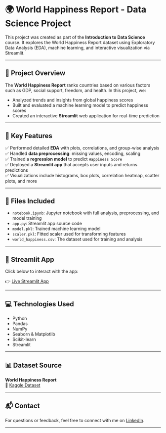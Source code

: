 # 🌍 World Happiness Report - Data Science Project

This project was created as part of the **Introduction to Data Science** course. It explores the World Happiness Report dataset using Exploratory Data Analysis (EDA), machine learning, and interactive visualization via Streamlit.

---

## 📌 Project Overview

The **World Happiness Report** ranks countries based on various factors such as GDP, social support, freedom, and health. In this project, we:

- Analyzed trends and insights from global happiness scores
- Built and evaluated a machine learning model to predict happiness scores
- Created an interactive **Streamlit** web application for real-time prediction

---

## 🧠 Key Features

✅ Performed detailed **EDA** with plots, correlations, and group-wise analysis  
✅ Handled **data preprocessing**: missing values, encoding, scaling  
✅ Trained a **regression model** to predict `Happiness Score`  
✅ Deployed a **Streamlit app** that accepts user inputs and returns predictions  
✅ Visualizations include histograms, box plots, correlation heatmap, scatter plots, and more

---

## 📂 Files Included

- `notebook.ipynb`: Jupyter notebook with full analysis, preprocessing, and model training
- `app.py`: Streamlit app source code
- `model.pkl`: Trained machine learning model
- `scaler.pkl`: Fitted scaler used for transforming features
- `world_happiness.csv`: The dataset used for training and analysis

---

## 🚀 Streamlit App

Click below to interact with the app:

👉 [Live Streamlit App](https://happinessprediction-rxxegpzhfseqr4ntml4pak.streamlit.app/)  

---

## 💻 Technologies Used

- Python
- Pandas
- NumPy
- Seaborn & Matplotlib
- Scikit-learn
- Streamlit

---

## 📊 Dataset Source

**World Happiness Report**  
🔗 [Kaggle Dataset](https://www.kaggle.com/datasets/unsdsn/world-happiness)

---

## 📬 Contact

For questions or feedback, feel free to connect with me on [LinkedIn](https://www.linkedin.com/in/abdurrahman-tahir-30995036b/?lipi=urn%3Ali%3Apage%3Ad_flagship3_job_home%3BOsrFlyAzR%2Be%2FC4cQXj3GUw%3D%3D).

---

